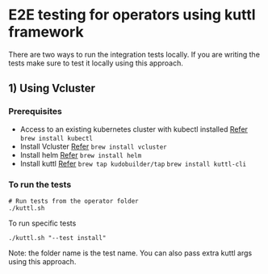 # E2E testing for operators using kuttl framework

There are two ways to run the integration tests locally.
If you are writing the tests make sure to test it locally using this approach.

## 1) Using Vcluster

### Prerequisites
* Access to an existing kubernetes cluster with kubectl installed [Refer](https://kubernetes.io/docs/tasks/tools/install-kubectl-macos/)
  `brew install kubectl`
* Install Vcluster [Refer](https://www.vcluster.com/docs/getting-started/setup)
  `brew install vcluster`
* Install helm [Refer](https://helm.sh/docs/intro/install/)
  `brew install helm`
* Install kuttl [Refer](https://kuttl.dev/docs/cli.html#setup-the-kuttl-kubectl-plugin)
  `brew tap kudobuilder/tap`
  `brew install kuttl-cli`

### To run the tests
```shell
# Run tests from the operator folder
./kuttl.sh
```
To run specific tests
```shell
./kuttl.sh "--test install"
```
Note: the folder name is the test name.
You can also pass extra kuttl args using this approach.
